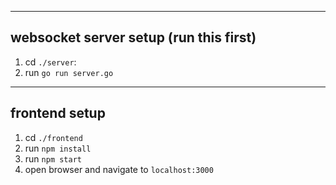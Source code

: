 ----
## websocket server setup (run this first)
1. cd `./server`:
2. run `go run server.go`
----
## frontend setup
1. cd `./frontend`
2. run `npm install`
3. run `npm start`
4. open browser and navigate to `localhost:3000`
